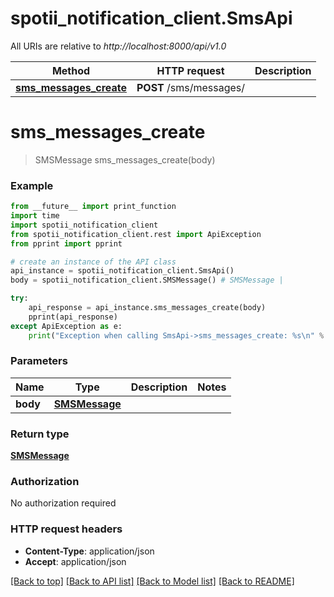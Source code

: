 # spotii_notification_client.SmsApi

All URIs are relative to *http://localhost:8000/api/v1.0*

Method | HTTP request | Description
------------- | ------------- | -------------
[**sms_messages_create**](SmsApi.md#sms_messages_create) | **POST** /sms/messages/ | 

# **sms_messages_create**
> SMSMessage sms_messages_create(body)



### Example
```python
from __future__ import print_function
import time
import spotii_notification_client
from spotii_notification_client.rest import ApiException
from pprint import pprint

# create an instance of the API class
api_instance = spotii_notification_client.SmsApi()
body = spotii_notification_client.SMSMessage() # SMSMessage | 

try:
    api_response = api_instance.sms_messages_create(body)
    pprint(api_response)
except ApiException as e:
    print("Exception when calling SmsApi->sms_messages_create: %s\n" % e)
```

### Parameters

Name | Type | Description  | Notes
------------- | ------------- | ------------- | -------------
 **body** | [**SMSMessage**](SMSMessage.md)|  | 

### Return type

[**SMSMessage**](SMSMessage.md)

### Authorization

No authorization required

### HTTP request headers

 - **Content-Type**: application/json
 - **Accept**: application/json

[[Back to top]](#) [[Back to API list]](../README.md#documentation-for-api-endpoints) [[Back to Model list]](../README.md#documentation-for-models) [[Back to README]](../README.md)

